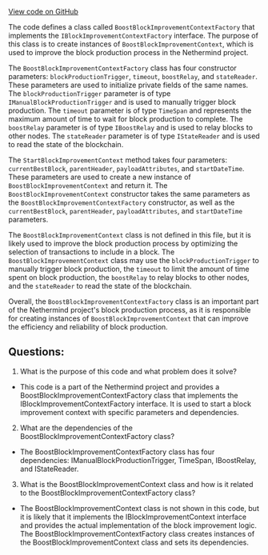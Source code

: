 [View code on GitHub](https://github.com/NethermindEth/nethermind/src/Nethermind/Nethermind.Merge.Plugin/BlockProduction/Boost/BoostBlockImprovementContextFactory.cs)

The code defines a class called `BoostBlockImprovementContextFactory` that implements the `IBlockImprovementContextFactory` interface. The purpose of this class is to create instances of `BoostBlockImprovementContext`, which is used to improve the block production process in the Nethermind project.

The `BoostBlockImprovementContextFactory` class has four constructor parameters: `blockProductionTrigger`, `timeout`, `boostRelay`, and `stateReader`. These parameters are used to initialize private fields of the same names. The `blockProductionTrigger` parameter is of type `IManualBlockProductionTrigger` and is used to manually trigger block production. The `timeout` parameter is of type `TimeSpan` and represents the maximum amount of time to wait for block production to complete. The `boostRelay` parameter is of type `IBoostRelay` and is used to relay blocks to other nodes. The `stateReader` parameter is of type `IStateReader` and is used to read the state of the blockchain.

The `StartBlockImprovementContext` method takes four parameters: `currentBestBlock`, `parentHeader`, `payloadAttributes`, and `startDateTime`. These parameters are used to create a new instance of `BoostBlockImprovementContext` and return it. The `BoostBlockImprovementContext` constructor takes the same parameters as the `BoostBlockImprovementContextFactory` constructor, as well as the `currentBestBlock`, `parentHeader`, `payloadAttributes`, and `startDateTime` parameters.

The `BoostBlockImprovementContext` class is not defined in this file, but it is likely used to improve the block production process by optimizing the selection of transactions to include in a block. The `BoostBlockImprovementContext` class may use the `blockProductionTrigger` to manually trigger block production, the `timeout` to limit the amount of time spent on block production, the `boostRelay` to relay blocks to other nodes, and the `stateReader` to read the state of the blockchain.

Overall, the `BoostBlockImprovementContextFactory` class is an important part of the Nethermind project's block production process, as it is responsible for creating instances of `BoostBlockImprovementContext` that can improve the efficiency and reliability of block production.
## Questions: 
 1. What is the purpose of this code and what problem does it solve?
- This code is a part of the Nethermind project and provides a BoostBlockImprovementContextFactory class that implements the IBlockImprovementContextFactory interface. It is used to start a block improvement context with specific parameters and dependencies.

2. What are the dependencies of the BoostBlockImprovementContextFactory class?
- The BoostBlockImprovementContextFactory class has four dependencies: IManualBlockProductionTrigger, TimeSpan, IBoostRelay, and IStateReader.

3. What is the BoostBlockImprovementContext class and how is it related to the BoostBlockImprovementContextFactory class?
- The BoostBlockImprovementContext class is not shown in this code, but it is likely that it implements the IBlockImprovementContext interface and provides the actual implementation of the block improvement logic. The BoostBlockImprovementContextFactory class creates instances of the BoostBlockImprovementContext class and sets its dependencies.